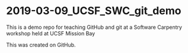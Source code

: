 # 2019-03-09_UCSF_SWC_git_demo

This is a demo repo for teaching GitHub and git at a Software Carpentry workshop held at UCSF Mission Bay

This was created on GitHub.
